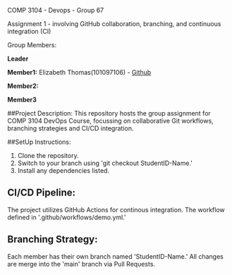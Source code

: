 COMP 3104 - Devops - Group 67

Assignment 1 - involving GitHub collaboration, branching, and continuous integration (CI)

Group Members:

**Leader**

**Member1:** Elizabeth Thomas(101097106) - [Github](https://github.com/eliza2526)

**Member2:**

**Member3**

##Project Description:
This repository hosts the group assignment for COMP 3104 DevOps Course, focussing on collaborative Git workflows, branching strategies and CI/CD integration.

##SetUp Instructions:
1. Clone the repository.
2. Switch to your branch using 'git checkout StudentID-Name.'
3. Install any dependencies listed.

## CI/CD Pipeline:
The project utilizes GitHub Actions for continous integration. The workflow defined in '.github/workflows/demo.yml.'

## Branching Strategy:

Each member has their own branch named 'StudentID-Name.' All changes are merge into the 'main' branch via Pull Requests.
